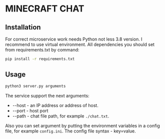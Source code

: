 # MINECRAFT CHAT

## Installation

For correct microservice work needs Python not less 3.8 version. I recommend to use virtual environment. All dependencies you should set from requirements.txt by command:

```bash
pip install -r requirements.txt
```

## Usage

```bash
python3 server.py arguments
```

The service support the next arguments:

- --host - an IP address or address of host.
- --port - host port
- --path - chat file path, for example `./chat.txt`.

Also you can set argument by putting the environment variables in a config file, for example `config.ini`. The config file syntax - key=value.
